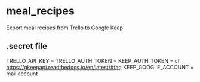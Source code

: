 # meal_recipes
Export meal recipes from Trello to Google Keep

## .secret file
TRELLO_API_KEY = 
TRELLO_AUTH_TOKEN = 
KEEP_AUTH_TOKEN = cf https://gkeepapi.readthedocs.io/en/latest/#faq
KEEP_GOOGLE_ACCOUNT = mail account

